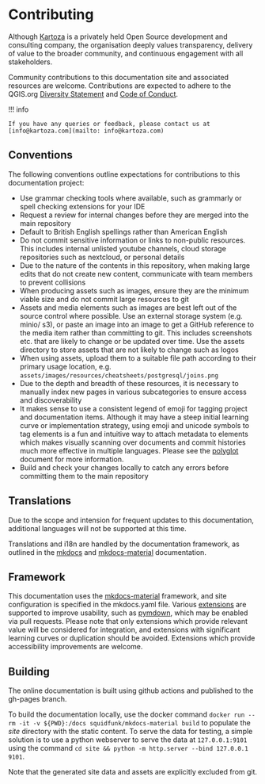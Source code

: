 # Contributing

Although [Kartoza](https://kartoza.com) is a privately held Open Source development and consulting company, the organisation deeply values transparency, delivery of value to the broader community, and continuous engagement with all stakeholders.

Community contributions to this documentation site and associated resources are welcome. Contributions are expected to adhere to the QGIS.org [Diversity Statement](https://qgis.org/en/site/getinvolved/governance/codeofconduct/diversitystatement.html) and [Code of Conduct](https://qgis.org/en/site/getinvolved/governance/codeofconduct/codeofconduct.html).

!!! info

    If you have any queries or feedback, please contact us at [info@kartoza.com](mailto: info@kartoza.com)

## Conventions

The following conventions outline expectations for contributions to this documentation project:

- Use grammar checking tools where available, such as grammarly or spell checking extensions for your IDE
- Request a review for internal changes before they are merged into the main repository
- Default to British English spellings rather than American English
- Do not commit sensitive information or links to non-public resources. This includes internal unlisted youtube channels, cloud storage repositories such as nextcloud, or personal details
- Due to the nature of the contents in this repository, when making large edits that do not create new content, communicate with team members to prevent collisions
- When producing assets such as images, ensure they are the minimum viable size and do not commit large resources to git
- Assets and media elements such as images are best left out of the source control where possible. Use an external storage system (e.g. minio/ s3), or paste an image into an image to get a GitHub reference to the media item rather than committing to git. This includes screenshots etc. that are likely to change or be updated over time. Use the assets directory to store assets that are not likely to change such as logos
- When using assets, upload them to a suitable file path according to their primary usage location, e.g. `assets/images/resources/cheatsheets/postgresql/joins.png`
- Due to the depth and breadth of these resources, it is necessary to manually index new pages in various subcategories to ensure access and discoverability
- It makes sense to use a consistent legend of emoji for tagging project and documentation items. Although it may have a steep initial learning curve or implementation strategy, using emoji and unicode symbols to tag elements is a fun and intuitive way to attach metadata to elements which makes visually scanning over documents and commit histories much more effective in multiple languages. Please see the [polyglot](polyglot.md) document for more information.
- Build and check your changes locally to catch any errors before committing them to the main repository

## Translations

Due to the scope and intension for frequent updates to this documentation, additional languages will not be supported at this time.

Translations and i18n are handled by the documentation framework, as outlined in the [mkdocs](https://www.mkdocs.org/dev-guide/translations/) and [mkdocs-material](https://squidfunk.github.io/mkdocs-material/setup/changing-the-language/) documentation.

## Framework

This documentation uses the [mkdocs-material](https://squidfunk.github.io/mkdocs-material/) framework, and site configuration is specified in the mkdocs.yaml file. Various [extensions](https://squidfunk.github.io/mkdocs-material/setup/extensions) are supported to improve usability, such as [pymdown](https://facelessuser.github.io/pymdown-extensions/), which may be enabled via pull requests. Please note that only extensions which provide relevant value will be considered for integration, and extensions with significant learning curves or duplication should be avoided. Extensions which provide accessibility improvements are welcome.

## Building

The online documentation is built using github actions and published to the gh-pages branch.

To build the documentation locally, use the docker command `docker run --rm -it -v ${PWD}:/docs squidfunk/mkdocs-material build` to populate the _site_ directory with the static content. To serve the data for testing, a simple solution is to use a python webserver to serve the data at `127.0.0.1:9101` using the command `cd site && python -m http.server --bind 127.0.0.1 9101`.

Note that the generated site data and assets are explicitly excluded from git.
